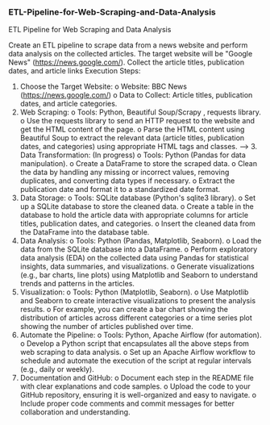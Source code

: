 ### ETL-Pipeline-for-Web-Scraping-and-Data-Analysis
ETL Pipeline for Web Scraping and Data Analysis

Create an ETL pipeline to scrape data from a news website and perform data analysis on the collected articles. The target website will be "Google News" (https://news.google.com/). Collect the article titles, publication dates, and article links
Execution Steps: 

1.	Choose the Target Website: 
o	Website: BBC News (https://news.google.com/)
o	Data to Collect: Article titles, publication dates, and article categories.
2.	Web Scraping: 
o	Tools: Python, Beautiful Soup/Scrapy , requests library.
o	Use the requests library to send an HTTP request to the website and get the HTML content of the page.
o	Parse the HTML content using Beautiful Soup to extract the relevant data (article titles, publication dates, and categories) using appropriate HTML tags and classes.
--> 3.	Data Transformation: (In progress)
    o	Tools: Python (Pandas for data manipulation).
    o	Create a DataFrame to store the scraped data.
    o	Clean the data by handling any missing or incorrect values, removing duplicates, and converting data types if necessary.
    o	Extract the publication date and format it to a standardized date format.
4.	Data Storage: 
o	Tools: SQLite database (Python's sqlite3 library).
o	Set up a SQLite database to store the cleaned data.
o	Create a table in the database to hold the article data with appropriate columns for article titles, publication dates, and categories.
o	Insert the cleaned data from the DataFrame into the database table.
5.	Data Analysis: 
o	Tools: Python (Pandas, Matplotlib, Seaborn).
o	Load the data from the SQLite database into a DataFrame.
o	Perform exploratory data analysis (EDA) on the collected data using Pandas for statistical insights, data summaries, and visualizations.
o	Generate visualizations (e.g., bar charts, line plots) using Matplotlib and Seaborn to understand trends and patterns in the articles.
6.	Visualization: 
o	Tools: Python (Matplotlib, Seaborn).
o	Use Matplotlib and Seaborn to create interactive visualizations to present the analysis results.
o	For example, you can create a bar chart showing the distribution of articles across different categories or a time series plot showing the number of articles published over time.
7.	Automate the Pipeline: 
o	Tools: Python, Apache Airflow (for automation).
o	Develop a Python script that encapsulates all the above steps from web scraping to data analysis.
o	Set up an Apache Airflow workflow to schedule and automate the execution of the script at regular intervals (e.g., daily or weekly).
8.	Documentation and GitHub: 
o	Document each step in the README file with clear explanations and code samples.
o	Upload the code to your GitHub repository, ensuring it is well-organized and easy to navigate.
o	Include proper code comments and commit messages for better collaboration and understanding.
